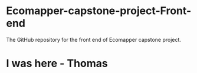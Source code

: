 # Ecomapper-capstone-project-Front-end

The GitHub repository for the front end of Ecomapper capstone project.

# I was here - Thomas
